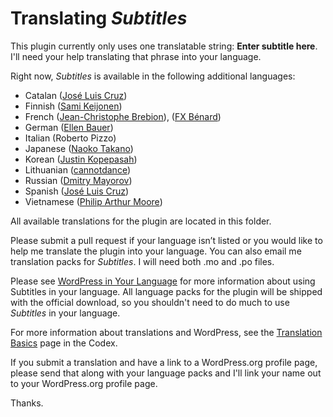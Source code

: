# Translating _Subtitles_

This plugin currently only uses one translatable string: **Enter subtitle here**. I'll need your help translating that phrase into your language.

Right now, _Subtitles_ is available in the following additional languages:

- Catalan ([José Luis Cruz](http://profiles.wordpress.org/joseluiscruz))
- Finnish ([Sami Keijonen](http://profiles.wordpress.org/samikeijonen))
- French ([Jean-Christophe Brebion](http://profiles.wordpress.org/jcbrebion)), ([FX Bénard](http://profiles.wordpress.org/fxbenard))
- German ([Ellen Bauer](https://profiles.wordpress.org/elmastudio))
- Italian (Roberto Pizzo)
- Japanese ([Naoko Takano](http://profiles.wordpress.org/nao))
- Korean ([Justin Kopepasah](http://profiles.wordpress.org/kopepasah))
- Lithuanian ([cannotdance](http://profiles.wordpress.org/cannotdance))
- Russian ([Dmitry Mayorov](https://profiles.wordpress.org/iamdmitrymayorov))
- Spanish ([José Luis Cruz](http://profiles.wordpress.org/joseluiscruz))
- Vietnamese ([Philip Arthur Moore](https://profiles.wordpress.org/philiparthurmoore))

All available translations for the plugin are located in this folder.

Please submit a pull request if your language isn’t listed or you would like to help me translate the plugin into your language. You can also email me translation packs for _Subtitles_. I will need both .mo and .po files.

Please see [WordPress in Your Language](https://codex.wordpress.org/WordPress_in_Your_Language) for more information about using Subtitles in your language. All language packs for the plugin will be shipped with the official download, so you shouldn't need to do much to use _Subtitles_ in your language.

For more information about translations and WordPress, see the [Translation Basics](http://make.wordpress.org/polyglots/handbook/translating/basics/) page in the Codex.

If you submit a translation and have a link to a WordPress.org profile page, please send that along with your language packs and I'll link your name out to your WordPress.org profile page.

Thanks.